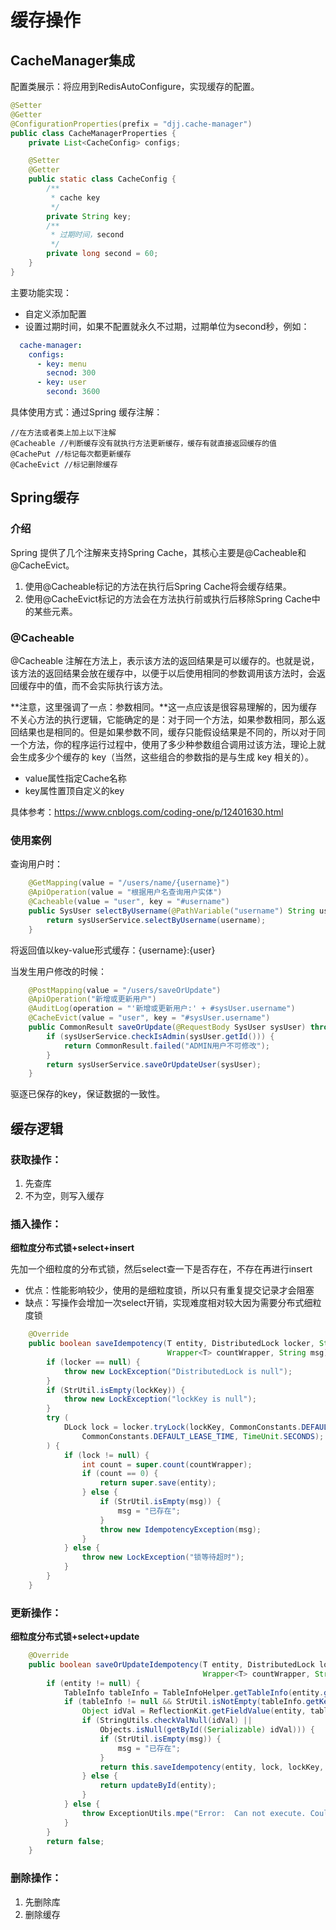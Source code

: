 # 缓存操作

## CacheManager集成

配置类展示：将应用到RedisAutoConfigure，实现缓存的配置。

```java
@Setter
@Getter
@ConfigurationProperties(prefix = "djj.cache-manager")
public class CacheManagerProperties {
    private List<CacheConfig> configs;

    @Setter
    @Getter
    public static class CacheConfig {
        /**
         * cache key
         */
        private String key;
        /**
         * 过期时间，second
         */
        private long second = 60;
    }
}
```

主要功能实现：

- 自定义添加配置
- 设置过期时间，如果不配置就永久不过期，过期单位为second秒，例如：

```yml
  cache-manager:
    configs:
      - key: menu
        secnod: 300
      - key: user
        second: 3600
```



具体使用方式：通过Spring 缓存注解：

```
//在方法或者类上加上以下注解
@Cacheable //判断缓存没有就执行方法更新缓存，缓存有就直接返回缓存的值
@CachePut //标记每次都更新缓存
@CacheEvict //标记删除缓存
```

## Spring缓存

### 介绍

Spring 提供了几个注解来支持Spring Cache，其核心主要是@Cacheable和@CacheEvict。

1. 使用@Cacheable标记的方法在执行后Spring Cache将会缓存结果。
2. 使用@CacheEvict标记的方法会在方法执行前或执行后移除Spring Cache中的某些元素。

### @Cacheable

@Cacheable 注解在方法上，表示该方法的返回结果是可以缓存的。也就是说，该方法的返回结果会放在缓存中，以便于以后使用相同的参数调用该方法时，会返回缓存中的值，而不会实际执行该方法。

**注意，这里强调了一点：参数相同。**这一点应该是很容易理解的，因为缓存不关心方法的执行逻辑，它能确定的是：对于同一个方法，如果参数相同，那么返回结果也是相同的。但是如果参数不同，缓存只能假设结果是不同的，所以对于同一个方法，你的程序运行过程中，使用了多少种参数组合调用过该方法，理论上就会生成多少个缓存的 key（当然，这些组合的参数指的是与生成 key 相关的）。

- value属性指定Cache名称
- key属性置顶自定义的key

具体参考：https://www.cnblogs.com/coding-one/p/12401630.html

### 使用案例

查询用户时：

```java
    @GetMapping(value = "/users/name/{username}")
    @ApiOperation(value = "根据用户名查询用户实体")
    @Cacheable(value = "user", key = "#username")
    public SysUser selectByUsername(@PathVariable("username") String username) {
        return sysUserService.selectByUsername(username);
    }
```

将返回值以key-value形式缓存：{username}:{user}

当发生用户修改的时候：

```java
    @PostMapping(value = "/users/saveOrUpdate")
    @ApiOperation("新增或更新用户")
    @AuditLog(operation = "'新增或更新用户:' + #sysUser.username")
    @CacheEvict(value = "user", key = "#sysUser.username")
    public CommonResult saveOrUpdate(@RequestBody SysUser sysUser) throws Exception {
        if (sysUserService.checkIsAdmin(sysUser.getId())) {
            return CommonResult.failed("ADMIN用户不可修改");
        }
        return sysUserService.saveOrUpdateUser(sysUser);
    }

```

驱逐已保存的key，保证数据的一致性。

## 缓存逻辑

### 获取操作：

1. 先查库
2. 不为空，则写入缓存

### 插入操作：

**细粒度分布式锁+select+insert**

先加一个细粒度的分布式锁，然后select查一下是否存在，不存在再进行insert

- 优点：性能影响较少，使用的是细粒度锁，所以只有重复提交记录才会阻塞
- 缺点：写操作会增加一次select开销，实现难度相对较大因为需要分布式细粒度锁

```java
    @Override
    public boolean saveIdempotency(T entity, DistributedLock locker, String lockKey,
                                   Wrapper<T> countWrapper, String msg) throws Exception {
        if (locker == null) {
            throw new LockException("DistributedLock is null");
        }
        if (StrUtil.isEmpty(lockKey)) {
            throw new LockException("lockKey is null");
        }
        try (
            DLock lock = locker.tryLock(lockKey, CommonConstants.DEFAULT_WAIT_TIME,
                CommonConstants.DEFAULT_LEASE_TIME, TimeUnit.SECONDS);
        ) {
            if (lock != null) {
                int count = super.count(countWrapper);
                if (count == 0) {
                    return super.save(entity);
                } else {
                    if (StrUtil.isEmpty(msg)) {
                        msg = "已存在";
                    }
                    throw new IdempotencyException(msg);
                }
            } else {
                throw new LockException("锁等待超时");
            }
        }
    }
```

### 更新操作：

**细粒度分布式锁+select+update**

```java
    @Override
    public boolean saveOrUpdateIdempotency(T entity, DistributedLock lock, String lockKey,
                                           Wrapper<T> countWrapper, String msg) throws Exception {
        if (entity != null) {
            TableInfo tableInfo = TableInfoHelper.getTableInfo(entity.getClass());
            if (tableInfo != null && StrUtil.isNotEmpty(tableInfo.getKeyProperty())) {
                Object idVal = ReflectionKit.getFieldValue(entity, tableInfo.getKeyProperty());
                if (StringUtils.checkValNull(idVal) ||
                    Objects.isNull(getById((Serializable) idVal))) {
                    if (StrUtil.isEmpty(msg)) {
                        msg = "已存在";
                    }
                    return this.saveIdempotency(entity, lock, lockKey, countWrapper, msg);
                } else {
                    return updateById(entity);
                }
            } else {
                throw ExceptionUtils.mpe("Error:  Can not execute. Could not find @TableId.");
            }
        }
        return false;
    }
```



### 删除操作：

1. 先删除库
2. 删除缓存